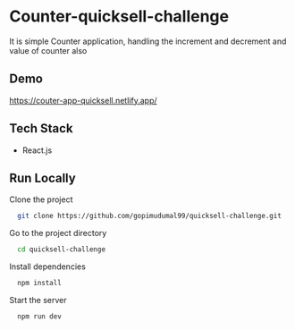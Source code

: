 # Counter-quicksell-challenge


It is simple Counter application, handling the increment and decrement and value of counter also


## Demo

https://couter-app-quicksell.netlify.app/


## Tech Stack

- React.js



## Run Locally

Clone the project

```bash
  git clone https://github.com/gopimudumal99/quicksell-challenge.git
```

Go to the project directory

```bash
  cd quicksell-challenge
```

Install dependencies

```bash
  npm install
```

Start the server

```bash
  npm run dev
```

